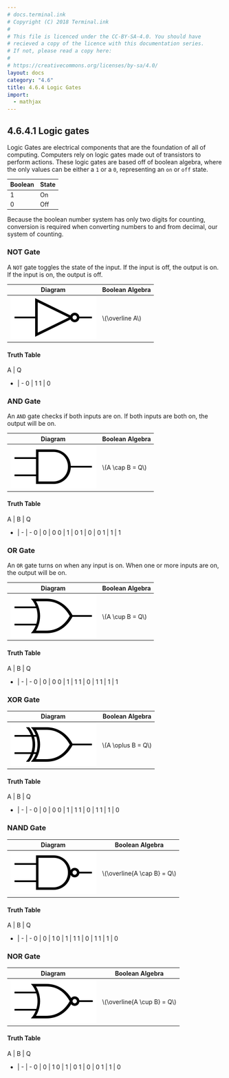 ```yaml
---
# docs.terminal.ink
# Copyright (C) 2018 Terminal.ink
#
# This file is licenced under the CC-BY-SA-4.0. You should have
# recieved a copy of the licence with this documentation series.
# If not, please read a copy here:
#
# https://creativecommons.org/licenses/by-sa/4.0/
layout: docs
category: "4.6"
title: 4.6.4 Logic Gates
import:
  - mathjax
---
```


## 4.6.4.1 Logic gates

Logic Gates are electrical components that are the foundation of all of computing. Computers rely on logic gates made out of transistors to perform actions. These logic gates are based off of boolean algebra, where the only values can be either a `1` or a `0`, representing an `on` or `off` state.

Boolean | State
------- | -----
1       | On
0       | Off

Because the boolean number system has only two digits for counting, conversion is required when converting numbers to and from decimal, our system of counting.

### NOT Gate
A `NOT` gate toggles the state of the input.
If the input is off, the output is on.
If the input is on, the output is off.

Diagram                                         | Boolean Algebra
----------------------------------------------- | --------------------
![An image of a NOT gate](/assets/img/not.svg)  | \\(\\overline A\\)

#### Truth Table

A | Q
- | -
0 | 1
1 | 0

### AND Gate
An `AND` gate checks if both inputs are on.
If both inputs are both on, the output will be on.

Diagram                                         | Boolean Algebra
----------------------------------------------- | --------------------
![An image of an AND gate](/assets/img/and.svg) | \\(A \\cap B = Q\\)

#### Truth Table

A | B | Q
- | - | -
0 | 0 | 0
0 | 1 | 0
1 | 0 | 0
1 | 1 | 1

### OR Gate
An `OR` gate turns on when any input is on.
When one or more inputs are on, the output will be on.

Diagram                                         | Boolean Algebra
----------------------------------------------- | --------------------
![An image of an OR gate](/assets/img/or.svg)   | \\(A \\cup B = Q\\)

#### Truth Table

A | B | Q
- | - | -
0 | 0 | 0
0 | 1 | 1
1 | 0 | 1
1 | 1 | 1

### XOR Gate

Diagram                                         | Boolean Algebra
----------------------------------------------- | --------------------
![An image of an XOR gate](/assets/img/xor.svg) | \\(A \\oplus B = Q\\)

#### Truth Table

A | B | Q
- | - | -
0 | 0 | 0
0 | 1 | 1
1 | 0 | 1
1 | 1 | 0

### NAND Gate

Diagram                                           | Boolean Algebra
------------------------------------------------- | --------------------
![An image of an NAND gate](/assets/img/nand.svg) | \\(\\overline{A \\cap B} = Q\\)

#### Truth Table

A | B | Q
- | - | -
0 | 0 | 1
0 | 1 | 1
1 | 0 | 1
1 | 1 | 0

### NOR Gate

Diagram                                         | Boolean Algebra
----------------------------------------------- | --------------------
![An image of an NOR gate](/assets/img/nor.svg) | \\(\\overline{A \\cup B} = Q\\)

#### Truth Table

A | B | Q
- | - | -
0 | 0 | 1
0 | 1 | 0
1 | 0 | 0
1 | 1 | 0
